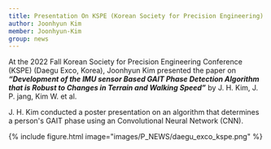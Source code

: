 ```yaml
---
title: Presentation On KSPE (Korean Society for Precision Engineering) Conference
author: Joonhyun Kim
member: Joonhyun-Kim
group: news
---
```


At the 2022 Fall Korean Society for Precision Engineering Conference (KSPE) (Daegu Exco, Korea), Joonhyun Kim presented the paper on **_“Development of the IMU sensor Based GAIT Phase Detection Algorithm that is Robust to Changes in Terrain and Walking Speed”_** by J. H. Kim, J. P. jang, Kim W. et al.

J. H. Kim conducted a poster presentation on an algorithm that determines a person's GAIT phase using an Convolutional Neural Network (CNN).

{%
  include figure.html
  image="images/P_NEWS/daegu_exco_kspe.png"
%}



